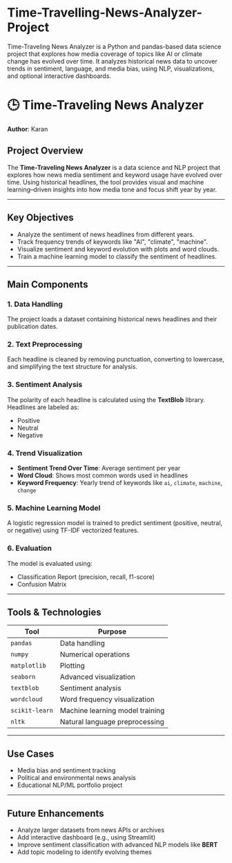# Time-Travelling-News-Analyzer-Project
Time-Traveling News Analyzer is a Python and pandas-based data science project that explores how media coverage of topics like AI or climate change has evolved over time. It analyzes historical news data to uncover trends in sentiment, language, and media bias, using NLP, visualizations, and optional interactive dashboards.

# 🕒 Time-Traveling News Analyzer  
**Author**: Karan  

## Project Overview  
The **Time-Traveling News Analyzer** is a data science and NLP project that explores how news media sentiment and keyword usage have evolved over time. Using historical headlines, the tool provides visual and machine learning–driven insights into how media tone and focus shift year by year.

---

## Key Objectives

- Analyze the sentiment of news headlines from different years.
- Track frequency trends of keywords like "AI", "climate", "machine".
- Visualize sentiment and keyword evolution with plots and word clouds.
- Train a machine learning model to classify the sentiment of headlines.

---

## Main Components

### 1. Data Handling  
The project loads a dataset containing historical news headlines and their publication dates.

### 2. Text Preprocessing  
Each headline is cleaned by removing punctuation, converting to lowercase, and simplifying the text structure for analysis.

### 3. Sentiment Analysis  
The polarity of each headline is calculated using the **TextBlob** library. Headlines are labeled as:
- Positive
- Neutral
- Negative

### 4. Trend Visualization  
-  **Sentiment Trend Over Time**: Average sentiment per year
-  **Word Cloud**: Shows most common words used in headlines
-  **Keyword Frequency**: Yearly trend of keywords like `ai`, `climate`, `machine`, `change`

### 5. Machine Learning Model  
A logistic regression model is trained to predict sentiment (positive, neutral, or negative) using TF-IDF vectorized features.

### 6. Evaluation  
The model is evaluated using:
- Classification Report (precision, recall, f1-score)
- Confusion Matrix

---

##  Tools & Technologies

| Tool            | Purpose                          |
|-----------------|----------------------------------|
| `pandas`        | Data handling                    |
| `numpy`         | Numerical operations             |
| `matplotlib`    | Plotting                         |
| `seaborn`       | Advanced visualization           |
| `textblob`      | Sentiment analysis               |
| `wordcloud`     | Word frequency visualization     |
| `scikit-learn`  | Machine learning model training  |
| `nltk`          | Natural language preprocessing   |

---

##  Use Cases

- Media bias and sentiment tracking
- Political and environmental news analysis
- Educational NLP/ML portfolio project

---

##  Future Enhancements

- Analyze larger datasets from news APIs or archives
- Add interactive dashboard (e.g., using Streamlit)
- Improve sentiment classification with advanced NLP models like **BERT**
- Add topic modeling to identify evolving themes



